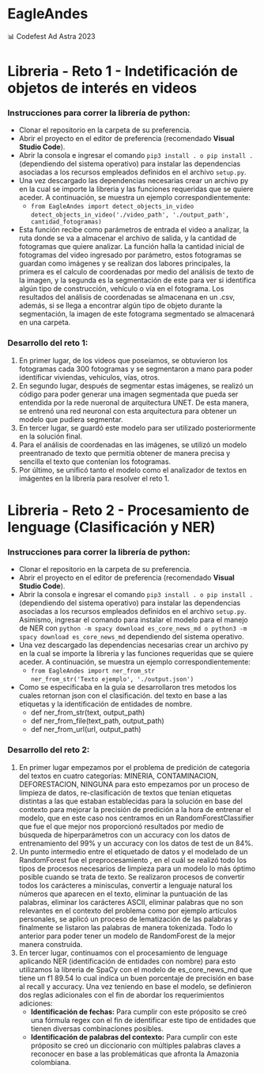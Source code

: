 # EagleAndes

📊 Codefest Ad Astra 2023
<h1>Libreria - Reto 1 - Indetificación de objetos de interés en videos</h1>

<h3>Instrucciones para correr la librería de python:</h3>
<ul>
  <li>Clonar el repositorio en la carpeta de su preferencia.</li>
  <li>Abrir el proyecto en el editor de preferencia (recomendado <b>Visual Studio Code</b>).</li>
  <li>Abrir la consola e ingresar el comando <code>pip3 install . o pip install .</code> (dependiendo del sistema operativo) para instalar las dependencias asociadas a los recursos empleados definidos en el archivo <code>setup.py</code>.
  <li>Una vez descargado las dependencias necesarias crear un archivo py en la cual se importe la libreria y las funciones requeridas que se quiere aceder. A continuación, se muestra un ejemplo correspondientemente:
    <ul>
      <li><code>from EagleAndes import detect_objects_in_video</code><br><code>detect_objects_in_video('./video_path', './output_path', cantidad_fotogramas)</code>
      </li>
    </ul>
  </li>
  <li> Esta función recibe como parámetros de entrada el video a analizar, la ruta donde se va a almacenar el archivo de salida, y la cantidad de fotogramas que quiere analizar. La función halla la cantidad inicial de fotogramas del video ingresado por parámetro, estos fotogramas se guardan como imágenes y se realizan dos labores principales, la primera es el calculo de coordenadas por medio del análisis de texto de la imagen, y la segunda es la segmentación de este para ver si identifica algún tipo de construcción, vehículo o vía en el fotograma. Los resultados del análisis de coordenadas se almacenana en un .csv, además, si se llega a encontrar algún tipo de objeto durante la segmentación, la imagen de este fotograma segmentado se almacenará en una carpeta.
  </li>
</ul>

<h3>Desarrollo del reto 1:</h3>

<ol>
  <li>En primer lugar, de los videos que poseíamos, se obtuvieron los fotogramas cada 300 fotogramas y se segmentaron a mano para poder identificar viviendas, vehiculos, vías, otros.
</li>
  <li>En segundo lugar, después de segmentar estas imágenes, se realizó un código para poder generar una imagen segmentada que pueda ser entendida por la rede nueronal de arquitectura UNET. De esta manera, se entrenó una red neuronal con esta arquitectura para obtener un modelo que pudiera segmentar.
</li>
  <li> En tercer lugar, se guardó este modelo para ser utilizado posteriormente en la solución final.
  </li>
  <li> Para el análisis de coordenadas en las imágenes, se utilizó un modelo preentranado de texto que permitía obtener de manera precisa y sencilla el texto que contenían los fotogramas.
  </li>
  <li> Por último, se unificó tanto el modelo como el analizador de textos en imágentes en la librería para resolver el reto 1.
  </li>
</ol>

<h1>Libreria - Reto 2 - Procesamiento de lenguage (Clasificación y NER)</h1>

<h3>Instrucciones para correr la librería de python:</h3>
<ul>
  <li>Clonar el repositorio en la carpeta de su preferencia.</li>
  <li>Abrir el proyecto en el editor de preferencia (recomendado <b>Visual Studio Code</b>).</li>
  <li>Abrir la consola e ingresar el comando <code>pip3 install . o pip install .</code> (dependiendo del sistema operativo) para instalar las dependencias asociadas a los recursos empleados definidos en el archivo <code>setup.py</code>. Asimismo, ingresar el comando para instalar el modelo para el manejo de NER con <code>python -m spacy download es_core_news_md o python3 -m spacy download es_core_news_md</code> dependiendo del sistema operativo.</li>
  <li>Una vez descargado las dependencias necesarias crear un archivo py en la cual se importe la libreria y las funciones requeridas que se quiere aceder. A continuación, se muestra un ejemplo correspondientemente:
    <ul>
      <li><code>from EagleAndes import ner_from_str</code><br><code>ner_from_str('Texto ejemplo', './output.json')</code>
      </li>
    </ul>
  </li>
  <li>Como se especificaba en la guía se desarrollaron tres metodos los cuales retornan json con el clasificación. del texto en base a las etiquetas y la identificación de entidades de nombre.
    <ul>
      <li>def ner_from_str(text, output_path)</li>
      <li>def ner_from_file(text_path, output_path)</li>
      <li>def ner_from_url(url, output_path)</li>
    </ul>
  </li>
</ul>

<h3>Desarrollo del reto 2:</h3>

<ol>
  <li>En primer lugar empezamos por el problema de predición de categoria del textos en cuatro categorías: MINERIA, CONTAMINACION, DEFORESTACION, NINGUNA para esto empezamos por un proceso de limpieza de datos, re-clasificación de textos que tenían etiquetas distintas a las que estaban establecidas para la solución en base del contexto para mejorar la precisión de predición a la hora de entrenar el modelo, que en este caso nos centramos en un RandomForestClassifier que fue el que mejor nos proporcionó resultados por medio de búsqueda de hiperparámetros con un accuracy con los datos de entrenamiento del 99% y un accuracy con los datos de test de un 84%.
</li>
  <li>Un punto intermedio entre el etiquetado de datos y el modelado de un RandomForest fue el preprocesamiento , en el cuál se realizó todo los tipos de procesos necesarios de limpieza para un modelo lo más óptimo posible cuando se trata de texto. Se realizaron procesos de convertir todos los carácteres a minísculas, convertir a lenguaje natural los números que aparecen en el texto, eliminar la puntuación de las palabras, eliminar los carácteres ASCII, eliminar palabras que no son relevantes en el contexto del problema como por ejemplo artículos personales, se aplicó un proceso de lematización de las palabras  y finalmente se listaron las palabras de manera tokenizada. Todo lo anterior para poder tener un modelo de RandomForest de la mejor manera construida.
</li> 
  <li>En tercer lugar, continuamos con el procesamiento de lenguage aplicando NER (identificación de entidades con nombre) para esto utilizamos la libreria de SpaCy con el modelo de es_core_news_md que tiene un f1 89.54 lo cual indica un buen porcentaje de precisión en base al recall y accuracy. Una vez teniendo en base el modelo, se definieron dos reglas adicionales con el fin de abordar los requerimientos adiciones:
    <ul>
      <li><b>Identificación de fechas:</b> Para cumplir con este próposito se creó una fórmula regex con el fin de identificar este tipo de entidades que tienen diversas combinaciones posibles.</li>
      <li><b>Identificación de palabras del contexto:</b> Para cumplir con este próposito se creó un diccionario con múltiples palabras claves a reconocer en base a las problemáticas que afronta la Amazonia colombiana.</li>
    </ul>
</li>
</ol>
